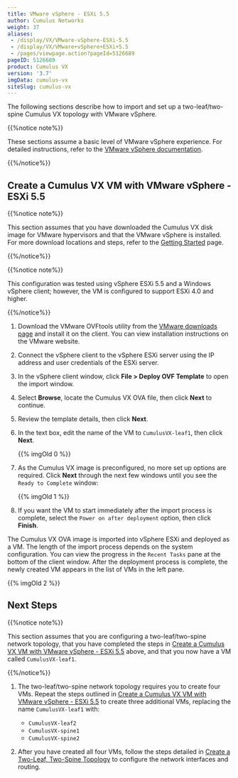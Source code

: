 ```yaml
---
title: VMware vSphere - ESXi 5.5
author: Cumulus Networks
weight: 37
aliases:
 - /display/VX/VMware-vSphere-ESXi-5.5
 - /display/VX/VMware+vSphere+ESXi+5.5
 - /pages/viewpage.action?pageId=5126689
pageID: 5126689
product: Cumulus VX
version: '3.7'
imgData: cumulus-vx
siteSlug: cumulus-vx
---
```

The following sections describe how to import and set up a
two-leaf/two-spine Cumulus VX topology with VMware vSphere.

{{%notice note%}}

These sections assume a basic level of VMware vSphere experience. For
detailed instructions, refer to the 
[VMware vSphere documentation](https://docs.vmware.com/en/VMware-vSphere/index.html).

{{%/notice%}}

## Create a Cumulus VX VM with VMware vSphere - ESXi 5.5

{{%notice note%}}

This section assumes that you have downloaded the Cumulus VX disk image
for VMware hypervisors and that the VMware vSphere is installed. For
more download locations and steps, refer to the
[Getting Started](/cumulus-vx/Getting-Started/) page.

{{%/notice%}}

{{%notice note%}}

This configuration was tested using vSphere ESXi 5.5 and a Windows
vSphere client; however, the VM is configured to support ESXi 4.0 and higher.

{{%/notice%}}

1.  Download the VMware OVFtools utility from the 
    [VMware downloads page](https://my.vmware.com/web/vmware/details?productId=352&downloadGroup=OVFTOOL350)
    and install it on the client. You can view installation instructions
    on the VMware website.

2.  Connect the vSphere client to the vSphere ESXi server using the IP
    address and user credentials of the ESXi server.

3.  In the vSphere client window, click **File \> Deploy OVF Template**
    to open the import window.

4.  Select **Browse**, locate the Cumulus VX OVA file, then click
    **Next** to continue.

5.  Review the template details, then click **Next**.

6.  In the text box, edit the name of the VM to `CumulusVX-leaf1`, then
    click **Next**.

    {{% imgOld 0 %}}

7.  As the Cumulus VX image is preconfigured, no more set up options are
    required. Click **Next** through the next few windows until you see
    the `Ready to Complete` window:

    {{% imgOld 1 %}}

8.  If you want the VM to start immediately after the import process is
    complete, select the `Power on after deployment` option, then click
    **Finish**.

The Cumulus VX OVA image is imported into vSphere ESXi and deployed as a
VM. The length of the import process depends on the system
configuration. You can view the progress in the `Recent Tasks` pane at
the bottom of the client window. After the deployment process is
complete, the newly created VM appears in the list of VMs in the left pane.

{{% imgOld 2 %}}

## Next Steps

{{%notice note%}}

This section assumes that you are configuring a two-leaf/two-spine
network topology, that you have completed the steps in
[Create a Cumulus VX VM with VMware vSphere - ESXi 5.5](#create-a-cumulus-vx-vm-with-vmware-vsphere-esxi-5-5)
above, and that you now have a VM called `CumulusVX-leaf1`.

{{%/notice%}}

1.  The two-leaf/two-spine network topology requires you to create four
    VMs. Repeat the steps outlined in
    [Create a Cumulus VX VM with VMware vSphere - ESXi 5.5](#create-a-cumulus-vx-vm-with-vmware-vsphere-esxi-5-5)
    to create three additional VMs, replacing the name `CumulusVX-leaf1` with:

      - `CumulusVX-leaf2`
      - `CumulusVX-spine1`
      - `CumulusVX-spine2`

2.  After you have created all four VMs, follow the steps detailed in
    [Create a Two-Leaf, Two-Spine Topology](/cumulus-vx/Create-a-Two-Leaf-Two-Spine-Topology)
    to configure the network interfaces and routing.
